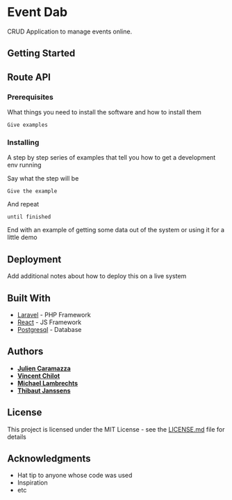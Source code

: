 # Event Dab

CRUD Application to manage events online.  

## Getting Started

## Route API


### Prerequisites

What things you need to install the software and how to install them

```
Give examples
```

### Installing

A step by step series of examples that tell you how to get a development env running

Say what the step will be

```
Give the example
```

And repeat

```
until finished
```

End with an example of getting some data out of the system or using it for a little demo

## Deployment

Add additional notes about how to deploy this on a live system

## Built With

* [Laravel](https://laravel.com/docs/5.8) - PHP Framework 
* [React](https://reactjs.org/docs/getting-started.html) - JS Framework
* [Postgresql](https://www.postgresql.org/docs/) - Database

## Authors

* [**Julien Caramazza**](https://github.com/Jucara)
* [**Vincent Chilot**](https://github.com/Raigyo)
* [**Michael Lambrechts**](https://github.com/MichaelLambrechts)
* [**Thibaut Janssens**](https://github.com/ThibautJanssens)

## License

This project is licensed under the MIT License - see the [LICENSE.md](LICENSE.md) file for details

## Acknowledgments

* Hat tip to anyone whose code was used
* Inspiration
* etc
